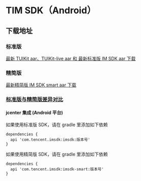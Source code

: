 # TIM SDK（Android）

## 下载地址

### 标准版
[最新 TUIKit aar、TUIKit-live aar 和 最新标准版 IM SDK aar 下载](https://imsdk-1252463788.cos.ap-guangzhou.myqcloud.com/5.1.56/TIM_SDK_Android_latest_aar..zip)


### 精简版
[最新精简版 IM SDK smart aar 下载](https://im.sdk.qcloud.com/download/smart/5.3.425/imsdk-smart-5.3.425.aar)


### [标准版与精简版差异对比](https://github.com/tencentyun/TIMSDK#%E6%A0%87%E5%87%86%E7%89%88%E4%B8%8E%E7%B2%BE%E7%AE%80%E7%89%88%E5%B7%AE%E5%BC%82%E5%AF%B9%E6%AF%94)

#### jcenter 集成 (Android 平台)
 如果使用标准版 SDK，请在 gradle 里添加如下依赖
 ```
 dependencies {
   api 'com.tencent.imsdk:imsdk:版本号'
 }
 ```
 如果使用精简版 SDK，请在 gradle 里添加如下依赖
 ```
 dependencies {
   api 'com.tencent.imsdk:imsdk-smart:版本号'
 }
 ```
